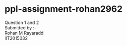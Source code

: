 # ppl-assignment-rohan2962
Question 1 and 2<br>
Submitted by :-<br>
Rohan M Rayaraddi<br>
IIT2015032

